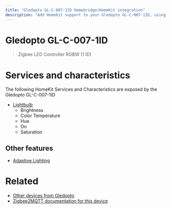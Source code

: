 ```yaml
---
title: "Gledopto GL-C-007-1ID Homebridge/HomeKit integration"
description: "Add HomeKit support to your Gledopto GL-C-007-1ID, using Homebridge, Zigbee2MQTT and homebridge-z2m."
---
```

<!---
This file has been GENERATED using src/docgen/docgen.ts
DO NOT EDIT THIS FILE MANUALLY!
-->
# Gledopto GL-C-007-1ID
> Zigbee LED Controller RGBW (1 ID)


# Services and characteristics
The following HomeKit Services and Characteristics are exposed by
the Gledopto GL-C-007-1ID

* [Lightbulb](../../light.md)
  * Brightness
  * Color Temperature
  * Hue
  * On
  * Saturation

## Other features
* [Adaptive Lighting](../../light.md)

# Related
* [Other devices from Gledopto](../index.md#gledopto)
* [Zigbee2MQTT documentation for this device](https://www.zigbee2mqtt.io/devices/GL-C-007-1ID.html)